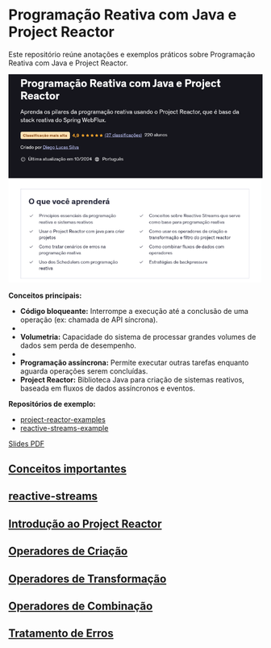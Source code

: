 # Programação Reativa com Java e Project Reactor

Este repositório reúne anotações e exemplos práticos sobre Programação Reativa com Java e Project Reactor.

![Exemplo](image.png)

**Conceitos principais:**

- **Código bloqueante:** Interrompe a execução até a conclusão de uma operação (ex: chamada de API síncrona).
-
- **Volumetria:** Capacidade do sistema de processar grandes volumes de dados sem perda de desempenho.
-
- **Programação assíncrona:** Permite executar outras tarefas enquanto aguarda operações serem concluídas.
- **Project Reactor:** Biblioteca Java para criação de sistemas reativos, baseada em fluxos de dados assíncronos e eventos.

**Repositórios de exemplo:**

- [project-reactor-examples](https://github.com/diegolucasilva/project-reactor-examples)
- [reactive-streams-example](https://github.com/diegolucasilva/reactive-streams-example)

[Slides PDF](./projeto-reactor.pdf)

## [Conceitos importantes](./02-conceitos.md)

## [reactive-streams](./03-reactive-streams.md)

## [Introdução ao Project Reactor](./04-introducao-project-reactor.md)

## [Operadores de Criação](./05-operadores_de_criacao.md)

## [Operadores de Transformação](./06-operadores.md)

## [Operadores de Combinação](./07-combinando_fluxo_operadores.md)

## [Tratamento de Erros](./08-tratamento-erros.md)
